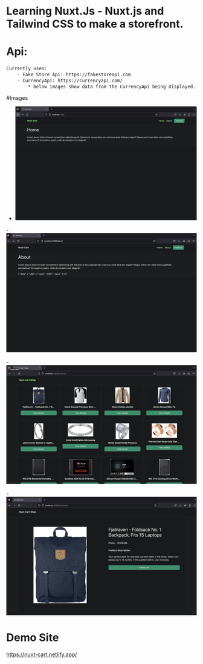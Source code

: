 # Learning Nuxt.Js - Nuxt.js and Tailwind CSS to make a storefront.




# Api:
    Currently uses:
        - Fake Store Api: https://fakestoreapi.com
        - CurrencyApi: https://currencyapi.com/
            * below images show data from the CurrencyApi being displayed. 


#Images

- <img src="./assets/img/home.png" alt="Nuxt-Cart Home" />

-<img src="./assets/img/aboutandapi.png" alt="Nuxt-Cart About page with Api" />

-<img src="./assets/img/productsPage.png" alt="Nuxt-Cart products page" />

-<img src="./assets/img/product.png" alt="Nuxt-Cart product" />


# Demo Site

https://nuxt-cart.netlify.app/


    
